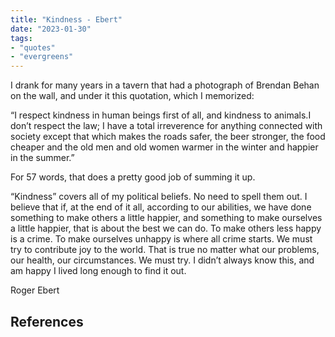 ```yaml
---
title: "Kindness - Ebert"
date: "2023-01-30"
tags:
- "quotes"
- "evergreens"
---
```


I drank for many years in a tavern that had a photograph of Brendan Behan on the wall, and under it this quotation, which I memorized:

“I respect kindness in human beings first of all, and kindness to animals.I don’t respect the law; I have a total irreverence for anything connected with society except that which makes the roads safer, the beer stronger, the food cheaper and the old men and old women warmer in the winter and happier in the summer.”

For 57 words, that does a pretty good job of summing it up.

“Kindness” covers all of my political beliefs. No need to spell them out. I believe that if, at the end of it all, according to our abilities, we have done something to make others a little happier, and something to make ourselves a little happier, that is about the best we can do. To make others less happy is a crime. To make ourselves unhappy is where all crime starts. We must try to contribute joy to the world. That is true no matter what our problems, our health, our circumstances. We must try. I didn’t always know this, and am happy I lived long enough to find it out.

Roger Ebert

## References